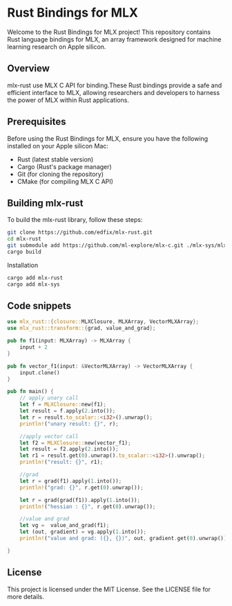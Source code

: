 # Rust Bindings for MLX

Welcome to the Rust Bindings for MLX project! This repository contains Rust language bindings for MLX, an array framework designed for machine learning research on Apple silicon.

## Overview

mlx-rust use MLX C API for binding.These Rust bindings provide a safe and efficient interface to MLX, allowing researchers and developers to harness the power of MLX within Rust applications.

## Prerequisites

Before using the Rust Bindings for MLX, ensure you have the following installed on your Apple silicon Mac:

- Rust (latest stable version)
- Cargo (Rust's package manager)
- Git (for cloning the repository)
- CMake (for compiling MLX C API)

## Building mlx-rust

To build the mlx-rust library, follow these steps:

```sh
git clone https://github.com/edfix/mlx-rust.git
cd mlx-rust
git submodule add https://github.com/ml-explore/mlx-c.git ./mlx-sys/mlx-c
cargo build
```

Installation

```sh
cargo add mlx-rust
cargo add mlx-sys
```

## Code snippets

```rust
use mlx_rust::{closure::MLXClosure, MLXArray, VectorMLXArray};
use mlx_rust::transform::{grad, value_and_grad};

pub fn f1(input: MLXArray) -> MLXArray {
    input + 2
}

pub fn vector_f1(input: &VectorMLXArray) -> VectorMLXArray {
    input.clone()
}

pub fn main() {
    // apply unary call
    let f = MLXClosure::new(f1);
    let result = f.apply(2.into());
    let r = result.to_scalar::<i32>().unwrap();
    println!("unary result: {}", r);

    //apply vector call
    let f2 = MLXClosure::new(vector_f1);
    let result = f2.apply(2.into());
    let r1 = result.get(0).unwrap().to_scalar::<i32>().unwrap();
    println!("result: {}", r1);

    //grad
    let r = grad(f1).apply(1.into());
    println!("grad: {}", r.get(0).unwrap());

    let r = grad(grad(f1)).apply(1.into());
    println!("hessian : {}", r.get(0).unwrap());

    //value and grad
    let vg =  value_and_grad(f1);
    let (out, gradient) = vg.apply(1.into());
    println!("value and grad: ({}, {})", out, gradient.get(0).unwrap())

}


```

## License

This project is licensed under the MIT License. See the LICENSE file for more details.
